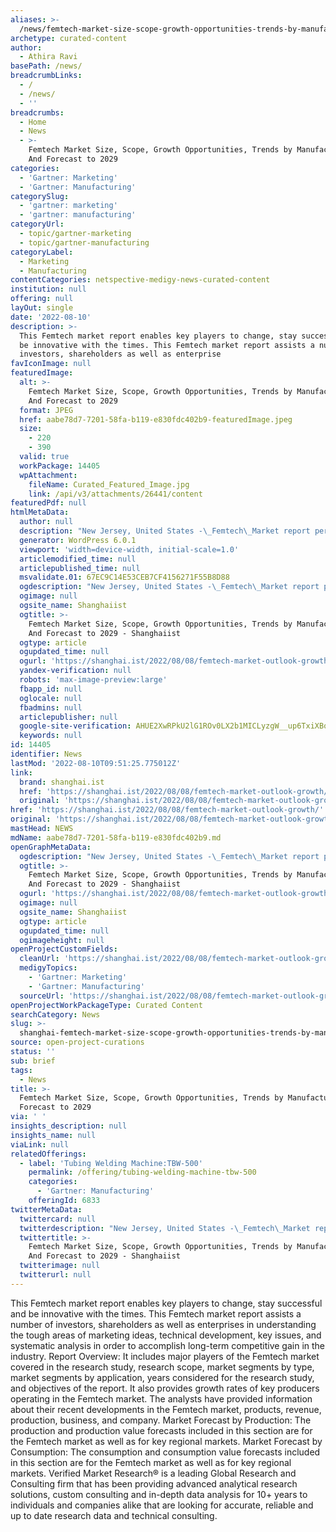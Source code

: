 ```yaml
---
aliases: >-
  /news/femtech-market-size-scope-growth-opportunities-trends-by-manufacturers-and-forecast-to-2029
archetype: curated-content
author:
  - Athira Ravi
basePath: /news/
breadcrumbLinks:
  - /
  - /news/
  - ''
breadcrumbs:
  - Home
  - News
  - >-
    Femtech Market Size, Scope, Growth Opportunities, Trends by Manufacturers
    And Forecast to 2029
categories:
  - 'Gartner: Marketing'
  - 'Gartner: Manufacturing'
categorySlug:
  - 'gartner: marketing'
  - 'gartner: manufacturing'
categoryUrl:
  - topic/gartner-marketing
  - topic/gartner-manufacturing
categoryLabel:
  - Marketing
  - Manufacturing
contentCategories: netspective-medigy-news-curated-content
institution: null
offering: null
layOut: single
date: '2022-08-10'
description: >-
  This Femtech market report enables key players to change, stay successful and
  be innovative with the times. This Femtech market report assists a number of
  investors, shareholders as well as enterprise
favIconImage: null
featuredImage:
  alt: >-
    Femtech Market Size, Scope, Growth Opportunities, Trends by Manufacturers
    And Forecast to 2029
  format: JPEG
  href: aabe78d7-7201-58fa-b119-e830fdc402b9-featuredImage.jpeg
  size:
    - 220
    - 390
  valid: true
  workPackage: 14405
  wpAttachment:
    fileName: Curated_Featured_Image.jpg
    link: /api/v3/attachments/26441/content
featuredPdf: null
htmlMetaData:
  author: null
  description: "New Jersey, United States -\_Femtech\_Market report performs thorough market observation to identify market potential statistics to make an in"
  generator: WordPress 6.0.1
  viewport: 'width=device-width, initial-scale=1.0'
  articlemodified_time: null
  articlepublished_time: null
  msvalidate.01: 67EC9C14E53CEB7CF4156271F55B8D88
  ogdescription: "New Jersey, United States -\_Femtech\_Market report performs thorough market observation to identify market potential statistics to make an in"
  ogimage: null
  ogsite_name: Shanghaiist
  ogtitle: >-
    Femtech Market Size, Scope, Growth Opportunities, Trends by Manufacturers
    And Forecast to 2029 - Shanghaiist
  ogtype: article
  ogupdated_time: null
  ogurl: 'https://shanghai.ist/2022/08/08/femtech-market-outlook-growth/'
  yandex-verification: null
  robots: 'max-image-preview:large'
  fbapp_id: null
  oglocale: null
  fbadmins: null
  articlepublisher: null
  google-site-verification: AHUE2XwRPkU2lG1ROv0LX2b1MICLyzgW__up6TxiXBo
  keywords: null
id: 14405
identifier: News
lastMod: '2022-08-10T09:51:25.775012Z'
link:
  brand: shanghai.ist
  href: 'https://shanghai.ist/2022/08/08/femtech-market-outlook-growth/'
  original: 'https://shanghai.ist/2022/08/08/femtech-market-outlook-growth/'
href: 'https://shanghai.ist/2022/08/08/femtech-market-outlook-growth/'
original: 'https://shanghai.ist/2022/08/08/femtech-market-outlook-growth/'
mastHead: NEWS
mdName: aabe78d7-7201-58fa-b119-e830fdc402b9.md
openGraphMetaData:
  ogdescription: "New Jersey, United States -\_Femtech\_Market report performs thorough market observation to identify market potential statistics to make an in"
  ogtitle: >-
    Femtech Market Size, Scope, Growth Opportunities, Trends by Manufacturers
    And Forecast to 2029 - Shanghaiist
  ogurl: 'https://shanghai.ist/2022/08/08/femtech-market-outlook-growth/'
  ogimage: null
  ogsite_name: Shanghaiist
  ogtype: article
  ogupdated_time: null
  ogimageheight: null
openProjectCustomFields:
  cleanUrl: 'https://shanghai.ist/2022/08/08/femtech-market-outlook-growth/'
  medigyTopics:
    - 'Gartner: Marketing'
    - 'Gartner: Manufacturing'
  sourceUrl: 'https://shanghai.ist/2022/08/08/femtech-market-outlook-growth/'
openProjectWorkPackageType: Curated Content
searchCategory: News
slug: >-
  shanghai-femtech-market-size-scope-growth-opportunities-trends-by-manufacturers-and-forecast-to-2029
source: open-project-curations
status: ''
sub: brief
tags:
  - News
title: >-
  Femtech Market Size, Scope, Growth Opportunities, Trends by Manufacturers And
  Forecast to 2029
via: ' '
insights_description: null
insights_name: null
viaLink: null
relatedOfferings:
  - label: 'Tubing Welding Machine:TBW-500'
    permalink: /offering/tubing-welding-machine-tbw-500
    categories:
      - 'Gartner: Manufacturing'
    offeringId: 6833
twitterMetaData:
  twittercard: null
  twitterdescription: "New Jersey, United States -\_Femtech\_Market report performs thorough market observation to identify market potential statistics to make an in"
  twittertitle: >-
    Femtech Market Size, Scope, Growth Opportunities, Trends by Manufacturers
    And Forecast to 2029 - Shanghaiist
  twitterimage: null
  twitterurl: null
---
```

<p>This Femtech market report enables key players to change, stay successful and be innovative with the times. This Femtech market report assists a number of investors, shareholders as well as enterprises in understanding the tough areas of marketing ideas, technical development, key issues, and systematic analysis in order to accomplish long-term competitive gain in the industry.
Report Overview: It includes major players of the Femtech market covered in the research study, research scope, market segments by type, market segments by application, years considered for the research study, and objectives of the report.
It also provides growth rates of key producers operating in the Femtech market.
The analysts have provided information about their recent developments in the Femtech market, products, revenue, production, business, and company.
Market Forecast by Production: The production and production value forecasts included in this section are for the Femtech market as well as for key regional markets.
Market Forecast by Consumption: The consumption and consumption value forecasts included in this section are for the Femtech market as well as for key regional markets. Verified Market Research® is a leading Global Research and Consulting firm that has been providing advanced analytical research solutions, custom consulting and in-depth data analysis for 10+ years to individuals and companies alike that are looking for accurate, reliable and up to date research data and technical consulting.</p>